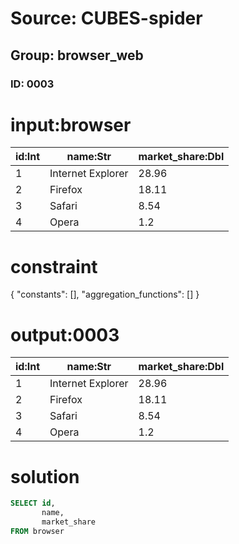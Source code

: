 # Source: CUBES-spider
## Group: browser_web
### ID: 0003

# input:browser

| id:Int | name:Str | market_share:Dbl |
|---|---|---|
| 1 | Internet Explorer | 28.96 |
| 2 | Firefox | 18.11 |
| 3 | Safari | 8.54 |
| 4 | Opera | 1.2 |

# constraint

{
  "constants": [],
  "aggregation_functions": []
}

# output:0003

| id:Int | name:Str | market_share:Dbl |
|---|---|---|
| 1 | Internet Explorer | 28.96 |
| 2 | Firefox | 18.11 |
| 3 | Safari | 8.54 |
| 4 | Opera | 1.2 |

# solution

```sql
SELECT id,
       name,
       market_share
FROM browser
```
